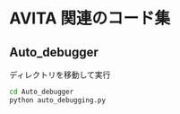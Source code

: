 # AVITA 関連のコード集

## Auto_debugger
ディレクトリを移動して実行

```bash
cd Auto_debugger
python auto_debugging.py
```
